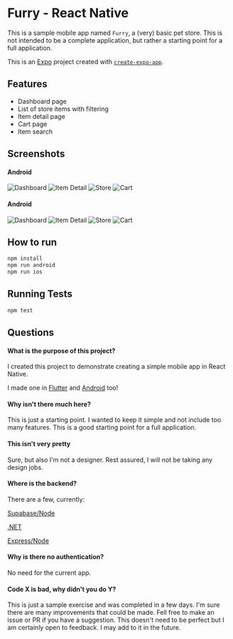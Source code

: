 # Furry - React Native

This is a sample mobile app named `Furry`, a (very) basic pet store. This is not intended to be a complete application, but rather a starting point for a full application.

This is an [Expo](https://expo.dev) project created with [`create-expo-app`](https://www.npmjs.com/package/create-expo-app).

## Features

- Dashboard page
- List of store items with filtering
- Item detail page
- Cart page
- Item search

## Screenshots
#### Android
![Dashboard](screenshots/Android/Dashboard.png)
![Item Detail](screenshots/Android/ItemDetails.png)
![Store](screenshots/Android/Store.png)
![Cart](screenshots/Android/Cart.png)

#### Android
![Dashboard](screenshots/iOS/Dashboard.png)
![Item Detail](screenshots/iOS/ItemDetails.png)
![Store](screenshots/iOS/Store.png)
![Cart](screenshots/iOS/Cart.png)

## How to run

```bash
npm install
npm run android
npm run ios
```

## Running Tests
```bash
npm test
```

## Questions
#### What is the purpose of this project?
I created this project to demonstrate creating a simple mobile app in React Native.

I made one in [Flutter](https://github.com/noahcolvin/furry_flutter) and [Android](https://github.com/noahcolvin/furry-android) too!

#### Why isn't there much here?
This is just a starting point. I wanted to keep it simple and not include too many features. This is a good starting point for a full application.

#### This isn't very pretty
Sure, but also I'm not a designer. Rest assured, I will not be taking any design jobs.

#### Where is the backend?
There are a few, currently:

[Supabase/Node](https://github.com/noahcolvin/furry-backend)

[.NET](https://github.com/noahcolvin/furry-backend-dotnet)

[Express/Node](https://github.com/noahcolvin/furry-backend-express)

#### Why is there no authentication?
No need for the current app.

#### Code X is bad, why didn't you do Y?
This is just a sample exercise and was completed in a few days. I'm sure there are many improvements that could be made. Fell free to make an issue or PR if you have a suggestion. This doesn't need to be perfect but I am certainly open to feedback. I may add to it in the future.